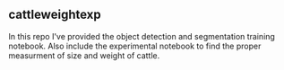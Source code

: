 ## cattleweightexp
In this repo I've provided the object detection and segmentation training notebook.
Also include the experimental notebook to find the proper measurment of size and weight of cattle.
